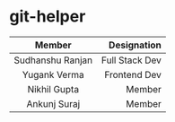 # git-helper

|      Member      |  Designation |
|:-------------:|------:|
| Sudhanshu Ranjan | Full Stack Dev |
|Yugank Verma| Frontend Dev|
|Nikhil Gupta| Member |
|Ankunj Suraj|Member|

